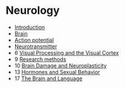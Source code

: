 # Neurology

- [Introduction](introduction)
- [Brain](brain)
- [Action potential](action-potential)
- [Neurotransmitter](neurotransmitter)
- 6 [Visual Processing and the Visual Cortex](visual-cortex)
- 9 [Research methods](research-methods)
- 10 [Brain Damage and Neuroplasticity](neuroplasticity)
- 13 [Hormones and Sexual Behavior](hormones-sexual-behavior)
- 17 [The Brain and Language](brain-and-language)